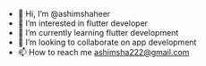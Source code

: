 - 👋 Hi, I’m @ashimshaheer
- 👀 I’m interested in flutter developer
- 🌱 I’m currently learning flutter development
- 💞️ I’m looking to collaborate on app development
- 📫 How to reach me ashimsha222@gmail.com

<!---
ashimshaheer/ashimshaheer is a ✨ special ✨ repository because its `README.md` (this file) appears on your GitHub profile.
You can click the Preview link to take a look at your changes.
--->
